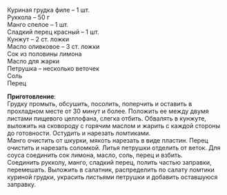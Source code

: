 Куриная грудка филе – 1 шт.  
Руккола – 50 г  
Манго спелое – 1 шт.  
Сладкий перец красный – 1 шт.  
Кунжут – 2 ст. ложки  
Масло оливковое – 3 ст. ложки  
Сок из половины лимона  
Масло для жарки  
Петрушка – несколько веточек  
Соль  
Перец  

**Приготовление**:  
Грудку промыть, обсушить, посолить, поперчить и оставить в прохладном месте от 30 минут и более. Положить ее между двумя листами пищевого целлофана, слегка отбить. Обвалять в кунжуте, выложить на сковороду с горячим маслом и жарить с каждой стороны до готовности. Остудить и нарезать ломтиками.  
Манго очистить от шкурки, мякоть нарезать в виде пластин. Перец очистить и нарезать соломкой. Литья петрушки отделить от веток. Для соуса соединить сок лимона, масло, соль, перец и взбить.  
Соединить рукколу, манго, сладкий перец, полить частью заправки, перемешать. Выложить в салатник, распределить по салату ломтики куриной грудки, украсить листьями петрушки и добавить оставшуюся заправку.